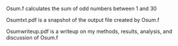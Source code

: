 Osum.f calculates the sum of odd numbers between 1 and 30

Osumtxt.pdf is a snapshot of the output file created by Osum.f

Osumwriteup.pdf is a writeup on my methods, results, analysis, and discussion of Osum.f
